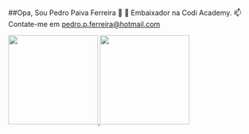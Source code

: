 ##Opa, Sou Pedro Paiva Ferreira 👋
🔭 Embaixador na Codi Academy.
📫 Contate-me em pedro.p.ferreira@hotmail.com

<div>
<a href="https://github.com/seu-usuário-aqui">
<img loading="lazy" height="180em" src="https://github-readme-stats.vercel.app/api/top-langs/?username=pedropaivaf&layout=compact&langs_count=7&theme=dracula"/>
<img loading="lazy" height="180em" src="https://github-readme-stats.vercel.app/api?username=pedropaivaf&show_icons=true&theme=dracula&include_all_commits=true&count_private=true"/>
</div>
